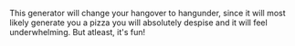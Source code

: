 This generator will change your hangover to hangunder, since it will most likely generate you a pizza you will absolutely despise and it will feel underwhelming. But atleast, it's fun!
